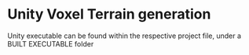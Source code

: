 # Unity Voxel Terrain generation


Unity executable can be found within the respective project file, under a BUILT EXECUTABLE folder

